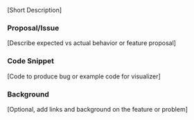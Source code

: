 [Short Description]

### Proposal/Issue

[Describe expected vs actual behavior or feature proposal]

### Code Snippet

[Code to produce bug or example code for visualizer]

### Background

[Optional, add links and background on the feature or problem]

